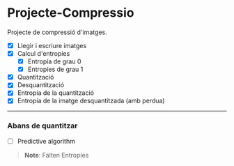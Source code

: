 
# Projecte-Compressio
Projecte de compressió d'imatges. 

- [x] Llegir i escriure imatges
- [x] Calcul d'entropíes
	- [x] Entropía de grau 0
	- [x] Entropíes de grau 1
- [x] Quantització
- [X] Desquantització
- [x] Entropía de la quantització
- [X] Entropía de la imatge desquantitzada (amb perdua)

--- -- 
### Abans de quantitzar

- [ ] Predictive algorithm

 
> **Note**: Falten Entropíes


 
